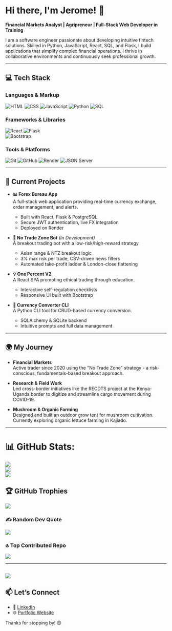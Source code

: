 # Hi there, I'm Jerome! 👋

**Financial Markets Analyst | Agripreneur | Full-Stack Web Developer in Training**

I am a software engineer passionate about developing intuitive fintech solutions. Skilled in Python, JavaScript, React, SQL, and Flask, I build applications that simplify complex financial operations. I thrive in collaborative environments and continuously seek professional growth.

---

## 💻 Tech Stack

### Languages & Markup  
![HTML](https://img.shields.io/badge/HTML5-E34F26?style=flat&logo=html5&logoColor=white)
![CSS](https://img.shields.io/badge/CSS3-1572B6?style=flat&logo=css3&logoColor=white)
![JavaScript](https://img.shields.io/badge/JavaScript-F7DF1E?style=flat&logo=javascript&logoColor=black)
![Python](https://img.shields.io/badge/Python-3776AB?style=flat&logo=python&logoColor=white) 
![SQL](https://img.shields.io/badge/SQL-4479A1?style=flat&logo=mysql&logoColor=white)



### Frameworks & Libraries  
![React](https://img.shields.io/badge/React-20232A?style=flat&logo=react&logoColor=61DAFB)
![Flask](https://img.shields.io/badge/Flask-000000?style=flat&logo=flask&logoColor=white)  
![Bootstrap](https://img.shields.io/badge/Bootstrap-563D7C?style=flat&logo=bootstrap&logoColor=white)

### Tools & Platforms  
![Git](https://img.shields.io/badge/Git-F05032?style=flat&logo=git&logoColor=white)
![GitHub](https://img.shields.io/badge/GitHub-181717?style=flat&logo=github&logoColor=white)
![Render](https://img.shields.io/badge/Render-00979D?style=flat&logo=render&logoColor=white)
![JSON Server](https://img.shields.io/badge/JSON_Server-grey?style=flat&logo=json&logoColor=white)

---

## 🚀 Current Projects

- **📊 Forex Bureau App**  
  A full-stack web application providing real-time currency exchange, order management, and alerts.  
  - Built with React, Flask & PostgreSQL  
  - Secure JWT authentication, live FX integration  
  - Deployed on Render

- **🤖 No Trade Zone Bot** *(In Development)*  
  A breakout trading bot with a low-risk/high-reward strategy.  
  - Asian range & NTZ breakout logic  
  - 3% max risk per trade, CSV-driven news filters  
  - Automated take-profit ladder & London-close flattening

- **💡 One Percent V2**  
  A React SPA promoting ethical trading through education.  
  - Interactive self-regulation checklists  
  - Responsive UI built with Bootstrap

- **💱 Currency Converter CLI**  
  A Python CLI tool for CRUD-based currency conversion.  
  - SQLAlchemy & SQLite backend  
  - Intuitive prompts and full data management

---


## 🌍 My Journey 

- **Financial Markets**  
  Active trader since 2020 using the "No Trade Zone" strategy - a risk-conscious, fundamentals-based breakout approach.

- **Research & Field Work**  
  Led cross-border initiatives like the RECDTS project at the Kenya-Uganda border to digitize and streamline cargo movement during COVID-19.

- **Mushroom & Organic Farming**  
  Designed and built an outdoor grow tent for mushroom cultivation. Currently exploring organic lettuce farming in Kajiado.

---
# 📊 GitHub Stats:
![](https://github-readme-stats.vercel.app/api?username=Jerome-Chauncey&theme=highcontrast&hide_border=false&include_all_commits=false&count_private=false)<br/>
![](https://nirzak-streak-stats.vercel.app/?user=Jerome-Chauncey&theme=highcontrast&hide_border=false)<br/>
![](https://github-readme-stats.vercel.app/api/top-langs/?username=Jerome-Chauncey&theme=highcontrast&hide_border=false&include_all_commits=false&count_private=false&layout=compact)

## 🏆 GitHub Trophies
![](https://github-profile-trophy.vercel.app/?username=Jerome-Chauncey&theme=dark&no-frame=true&no-bg=true&margin-w=4)

### ✍️ Random Dev Quote
![](https://quotes-github-readme.vercel.app/api?type=horizontal&theme=radical)

### 🔝 Top Contributed Repo
![](https://github-contributor-stats.vercel.app/api?username=Jerome-Chauncey&limit=5&theme=dark&combine_all_yearly_contributions=true)

---
[![](https://visitcount.itsvg.in/api?id=Jerome-Chauncey&icon=0&color=0)](https://visitcount.itsvg.in)
---

## 📫 Let’s Connect

- 💼 [LinkedIn](https://www.linkedin.com/in/jerome-chauncey/)
- 🌐 [Portfolio Website](https://portfoliov2-3afc.onrender.com/)

Thanks for stopping by! 😊

